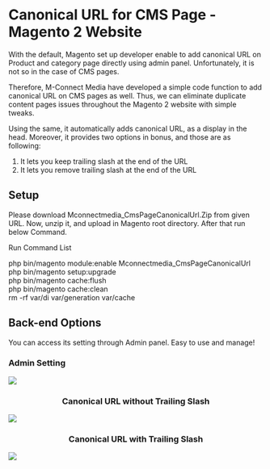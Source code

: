 <h1>Canonical URL for CMS Page - Magento 2 Website</h2>

With the default, Magento set up developer enable to add canonical URL on Product and category page directly using admin panel. Unfortunately, it is not so in the case of CMS pages.  

Therefore, M-Connect Media have developed a simple code function to add canonical URL on CMS pages as well. Thus, we can eliminate duplicate content pages issues throughout the Magento 2 website with simple tweaks.

Using the same, it automatically adds canonical URL, as a display in the head. Moreover, it provides two options in bonus, and those are as following:

<ol>
<li>It lets you keep trailing slash at the end of the URL</li>
<li>It lets you remove trailing slash at the end of the URL</li>
</ol>

<h2>Setup</h2>

Please download Mconnectmedia_CmsPageCanonicalUrl.Zip from given URL. Now, unzip it, and upload in Magento root directory. After that run below Command.

Run Command List

php bin/magento module:enable Mconnectmedia_CmsPageCanonicalUrl<br>
php bin/magento setup:upgrade<br> 
php bin/magento cache:flush<br> 
php bin/magento cache:clean<br> 
rm -rf var/di var/generation var/cache<br>


<h2>Back-end Options</h2>

You can access its setting through Admin panel. Easy to use and manage! 
<br>
<h3>Admin Setting</h3>
<img src="http://mconnectmedia.com/pub/media/github/admin_canonical.jpg" />

<h3><center>Canonical URL without Trailing Slash</center></h3>
<img src="https://www.mconnectmedia.com/pub/media/github/canonical.jpg" />

<h3><center>Canonical URL with Trailing Slash</center></h3>
<img src="https://www.mconnectmedia.com/pub/media/github/canonical_trailing_slash.jpg" />
